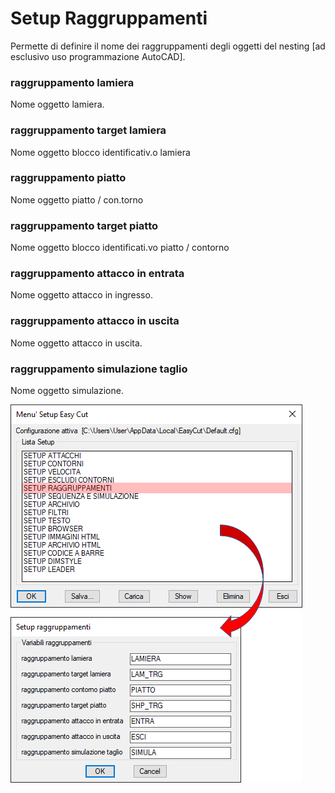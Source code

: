 # Setup Raggruppamenti

Permette di definire il nome dei raggruppamenti degli oggetti del nesting [ad esclusivo uso programmazione AutoCAD].

### raggruppamento lamiera

Nome oggetto lamiera.

### raggruppamento target lamiera

Nome oggetto blocco identificativ.o lamiera

### raggruppamento piatto

Nome oggetto piatto / con.torno

### raggruppamento target piatto

Nome oggetto blocco identificati.vo piatto / contorno

### raggruppamento attacco in entrata

Nome oggetto attacco in ingresso.

### raggruppamento attacco in uscita

Nome oggetto attacco in uscita.

### raggruppamento simulazione taglio

Nome oggetto simulazione.

![Setup Raggruppamenti](/public/setup/menu-setup/setup-raggruppamenti.png)
